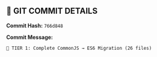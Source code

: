 ## 📝 GIT COMMIT DETAILS

**Commit Hash:** `766d848`

**Commit Message:**

```
🔧 TIER 1: Complete CommonJS → ES6 Migration (26 files)
